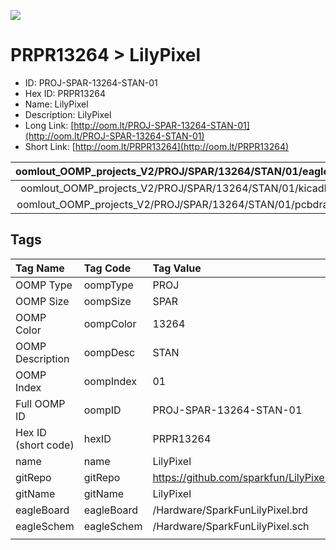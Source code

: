 


  
![][im]
# PRPR13264 > LilyPixel

- ID: PROJ-SPAR-13264-STAN-01
- Hex ID: PRPR13264
- Name: LilyPixel
- Description: LilyPixel
- Long Link: [http://oom.lt/PROJ-SPAR-13264-STAN-01](http://oom.lt/PROJ-SPAR-13264-STAN-01)
- Short Link: [http://oom.lt/PRPR13264](http://oom.lt/PRPR13264)
  

|oomlout_OOMP_projects_V2/PROJ/SPAR/13264/STAN/01/eagleImage.png|oomlout_OOMP_projects_V2/PROJ/SPAR/13264/STAN/01/eagleSchemImage.png|oomlout_OOMP_projects_V2/PROJ/SPAR/13264/STAN/01/kicadPcb3dFront.png|oomlout_OOMP_projects_V2/PROJ/SPAR/13264/STAN/01/kicadPcb3dBack.png|
| :---: | :---: | :---: | :---: |
|oomlout_OOMP_projects_V2/PROJ/SPAR/13264/STAN/01/kicadPcb3d.png|oomlout_OOMP_projects_V2/PROJ/SPAR/13264/STAN/01/bomBack.png|oomlout_OOMP_projects_V2/PROJ/SPAR/13264/STAN/01/bomFront.png|oomlout_OOMP_projects_V2/PROJ/SPAR/13264/STAN/01/pcbdraw.svg|
|oomlout_OOMP_projects_V2/PROJ/SPAR/13264/STAN/01/pcbdrawBack.svg||||

## Tags
  

|Tag Name|Tag Code|Tag Value|
| :--- | :--- | :--- |
|OOMP Type|oompType|PROJ|
|OOMP Size|oompSize|SPAR|
|OOMP Color|oompColor|13264|
|OOMP Description|oompDesc|STAN|
|OOMP Index|oompIndex|01|
|Full OOMP ID|oompID|PROJ-SPAR-13264-STAN-01|
|Hex ID (short code)|hexID|PRPR13264|
|name|name|LilyPixel|
|gitRepo|gitRepo|https://github.com/sparkfun/LilyPixel|
|gitName|gitName|LilyPixel|
|eagleBoard|eagleBoard|/Hardware/SparkFunLilyPixel.brd|
|eagleSchem|eagleSchem|/Hardware/SparkFunLilyPixel.sch|
||||



[im]: PROJ/SPAR/13264/STAN/01/kicadPcb3d_450.png
